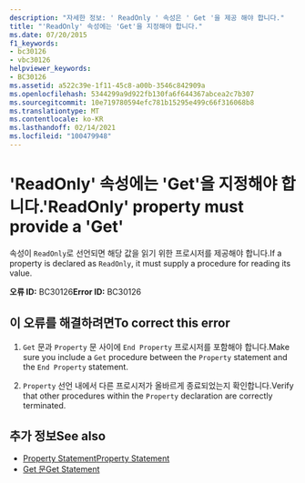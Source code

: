 ```yaml
---
description: "자세한 정보: ' ReadOnly ' 속성은 ' Get '을 제공 해야 합니다."
title: "'ReadOnly' 속성에는 'Get'을 지정해야 합니다."
ms.date: 07/20/2015
f1_keywords:
- bc30126
- vbc30126
helpviewer_keywords:
- BC30126
ms.assetid: a522c39e-1f11-45c8-a00b-3546c842909a
ms.openlocfilehash: 5344299a9d922fb130fa6f644367abcea2c7b307
ms.sourcegitcommit: 10e719780594efc781b15295e499c66f316068b8
ms.translationtype: MT
ms.contentlocale: ko-KR
ms.lasthandoff: 02/14/2021
ms.locfileid: "100479948"
---
```

# <a name="readonly-property-must-provide-a-get"></a><span data-ttu-id="8138a-103">'ReadOnly' 속성에는 'Get'을 지정해야 합니다.</span><span class="sxs-lookup"><span data-stu-id="8138a-103">'ReadOnly' property must provide a 'Get'</span></span>

<span data-ttu-id="8138a-104">속성이 `ReadOnly`로 선언되면 해당 값을 읽기 위한 프로시저를 제공해야 합니다.</span><span class="sxs-lookup"><span data-stu-id="8138a-104">If a property is declared as `ReadOnly`, it must supply a procedure for reading its value.</span></span>  
  
 <span data-ttu-id="8138a-105">**오류 ID:** BC30126</span><span class="sxs-lookup"><span data-stu-id="8138a-105">**Error ID:** BC30126</span></span>  
  
## <a name="to-correct-this-error"></a><span data-ttu-id="8138a-106">이 오류를 해결하려면</span><span class="sxs-lookup"><span data-stu-id="8138a-106">To correct this error</span></span>  
  
1. <span data-ttu-id="8138a-107">`Get` 문과 `Property` 문 사이에 `End Property` 프로시저를 포함해야 합니다.</span><span class="sxs-lookup"><span data-stu-id="8138a-107">Make sure you include a `Get` procedure between the `Property` statement and the `End Property` statement.</span></span>  
  
2. <span data-ttu-id="8138a-108">`Property` 선언 내에서 다른 프로시저가 올바르게 종료되었는지 확인합니다.</span><span class="sxs-lookup"><span data-stu-id="8138a-108">Verify that other procedures within the `Property` declaration are correctly terminated.</span></span>  
  
## <a name="see-also"></a><span data-ttu-id="8138a-109">추가 정보</span><span class="sxs-lookup"><span data-stu-id="8138a-109">See also</span></span>

- [<span data-ttu-id="8138a-110">Property Statement</span><span class="sxs-lookup"><span data-stu-id="8138a-110">Property Statement</span></span>](../language-reference/statements/property-statement.md)
- [<span data-ttu-id="8138a-111">Get 문</span><span class="sxs-lookup"><span data-stu-id="8138a-111">Get Statement</span></span>](../language-reference/statements/get-statement.md)
